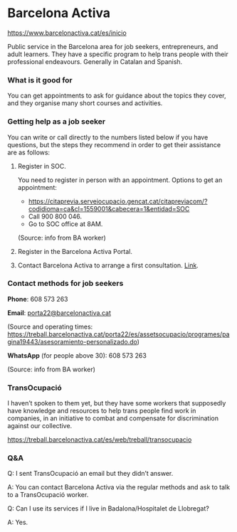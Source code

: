 # Barcelona Activa

https://www.barcelonactiva.cat/es/inicio

Public service in the Barcelona area for job seekers, entrepreneurs, and adult learners. They have a specific program to help trans people with their professional endeavours. Generally in Catalan and Spanish.

### What is it good for

You can get appointments to ask for guidance about the topics they cover, and they organise many short courses and activities.

### Getting help as a job seeker

You can write or call directly to the numbers listed below if you have questions, but the steps they recommend in order to get their assistance are as follows:

1. Register in SOC.
    
    You need to register in person with an appointment. Options to get an appointment:
    
    - https://citaprevia.serveiocupacio.gencat.cat/citapreviacom/?codidioma=ca&cl=1559001&cabecera=1&entidad=SOC
    - Call 900 800 046.
    - Go to SOC office at 8AM.
    
    (Source: info from BA worker)
    
2. Register in the Barcelona Activa Portal.
3. Contact Barcelona Activa to arrange a first consultation. [Link](https://treball.barcelonactiva.cat/es/web/treball/servei-atencio-inicial).

### Contact methods for job seekers

**Phone**: 608 573 263

**Email**: porta22@barcelonactiva.cat

(Source and operating times: https://treball.barcelonactiva.cat/porta22/es/assetsocupacio/programes/pagina19443/asesoramiento-personalizado.do)

**WhatsApp** (for people above 30): 608 573 263

(Source: info from BA worker)

### TransOcupació

I haven’t spoken to them yet, but they have some workers that supposedly have knowledge and resources to help trans people find work in companies, in an initiative to combat and compensate for discrimination against our collective.

https://treball.barcelonactiva.cat/es/web/treball/transocupacio

### Q&A

Q: I sent TransOcupació an email but they didn’t answer.

A: You can contact Barcelona Activa via the regular methods and ask to talk to a TransOcupació worker.

Q: Can I use its services if I live in Badalona/Hospitalet de Llobregat?

A: Yes.